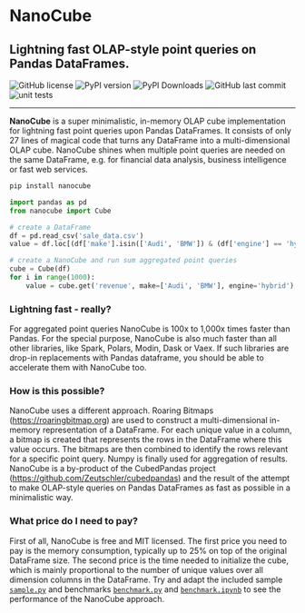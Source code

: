 # NanoCube

## Lightning fast OLAP-style point queries on Pandas DataFrames.

![GitHub license](https://img.shields.io/github/license/Zeutschler/nanocube?color=A1C547)
![PyPI version](https://img.shields.io/pypi/v/nanocube?logo=pypi&logoColor=979DA4&color=A1C547)
![PyPI Downloads](https://img.shields.io/pypi/dm/nanocube.svg?logo=pypi&logoColor=979DA4&label=PyPI%20downloads&color=A1C547)
![GitHub last commit](https://img.shields.io/github/last-commit/Zeutschler/nanocube?logo=github&logoColor=979DA4&color=A1C547)
![unit tests](https://img.shields.io/github/actions/workflow/status/zeutschler/nanocube/python-package.yml?logo=GitHub&logoColor=979DA4&label=unit%20tests&color=A1C547)

-----------------

**NanoCube** is a super minimalistic, in-memory OLAP cube implementation for lightning fast point queries
upon Pandas DataFrames. It consists of only 27 lines of magical code that turns any DataFrame into a 
multi-dimensional OLAP cube. NanoCube shines when multiple point queries are needed on the same DataFrame,
e.g. for financial data analysis, business intelligence or fast web services.

``` bash
pip install nanocube
```

```python
import pandas as pd
from nanocube import Cube

# create a DataFrame
df = pd.read_csv('sale_data.csv')
value = df.loc[(df['make'].isin(['Audi', 'BMW']) & (df['engine'] == 'hybrid')]['revenue'].sum().item()

# create a NanoCube and run sum aggregated point queries
cube = Cube(df)
for i in range(1000):
    value = cube.get('revenue', make=['Audi', 'BMW'], engine='hybrid')
```

### Lightning fast - really?
For aggregated point queries NanoCube is 100x to 1,000x times faster than Pandas. For the special purpose,
NanoCube is also much faster than all other libraries, like Spark, Polars, Modin, Dask or Vaex. If such 
libraries are drop-in replacements with Pandas dataframe, you should be able to accelerate them with NanoCube too. 

### How is this possible?
NanoCube uses a different approach. Roaring Bitmaps (https://roaringbitmap.org) are used to construct 
a multi-dimensional in-memory representation of a DataFrame. For each unique value in a column, a bitmap is created
that represents the rows in the DataFrame where this value occurs. The bitmaps are then combined to identify the 
rows relevant for a specific point query. Numpy is finally used for aggregation of results. 
NanoCube is a by-product of the CubedPandas project (https://github.com/Zeutschler/cubedpandas) and the result
of the attempt to make OLAP-style queries on Pandas DataFrames as fast as possible in a minimalistic way.

### What price do I need to pay?
First of all, NanoCube is free and MIT licensed. The first price you need to pay is the memory consumption, typically
up to 25% on top of the original DataFrame size. The second price is the time needed to initialize the cube, which is
mainly proportional to the number of unique values over all dimension columns in the DataFrame. Try and adapt the 
included sample [`sample.py`](sample.py) and benchmarks [`benchmark.py`](benchmark.py) and [`benchmark.ipynb`](benchmark.ipynb) 
to see the performance of the NanoCube approach.